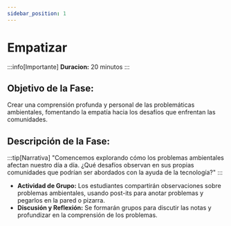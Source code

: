 ```yaml
---
sidebar_position: 1
---
```


# Empatizar 

:::info[Importante]
**Duracion:** 20 minutos
:::

## Objetivo de la Fase:
Crear una comprensión profunda y personal de las problemáticas ambientales, fomentando la empatía hacia los desafíos que enfrentan las comunidades.

## Descripción de la Fase:
:::tip[Narrativa]
"Comencemos explorando cómo los problemas ambientales afectan nuestro día a día. ¿Qué desafíos observan en sus propias comunidades que podrían ser abordados con la ayuda de la tecnología?"
:::

- **Actividad de Grupo:** Los estudiantes compartirán observaciones sobre problemas ambientales, usando post-its para anotar problemas y pegarlos en la pared o pizarra.
- **Discusión y Reflexión:** Se formarán grupos para discutir las notas y profundizar en la comprensión de los problemas.
